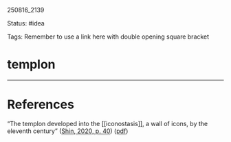 
250816_2139

Status: #idea

Tags:
Remember to use a link here with double opening square bracket
# templon


---
# References
“The templon developed into the [[iconostasis]], a wall of icons, by the eleventh century” ([Shin, 2020, p. 40](zotero://select/library/items/6RW5WGJL)) ([pdf](zotero://open-pdf/library/items/9SVEXQV3?page=3&annotation=FTF98S3T))